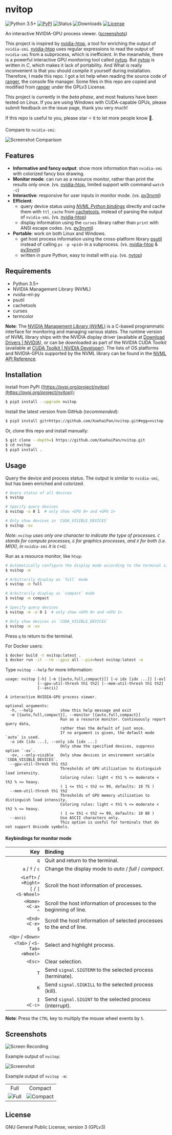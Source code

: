 # nvitop

![Python 3.5+](https://img.shields.io/badge/Python-3.5%2B-brightgreen.svg)
[![PyPI](https://img.shields.io/pypi/v/nvitop?label=PyPI)](https://pypi.org/project/nvitop)
![Status](https://img.shields.io/pypi/status/nvitop?label=Status)
![Downloads](https://img.shields.io/pypi/dm/nvitop?label=Downloads)
[![License](https://img.shields.io/github/license/XuehaiPan/nvitop?label=License)](#license)

An interactive NVIDIA-GPU process viewer. ([screenshots](#screenshots))

This project is inspired by [nvidia-htop](https://github.com/peci1/nvidia-htop), a tool for enriching the output of `nvidia-smi`. [nvidia-htop](https://github.com/peci1/nvidia-htop) uses regular expressions to read the output of `nvidia-smi` from a subprocess, which is inefficient. In the meanwhile, there is a powerful interactive GPU monitoring tool called [nvtop](https://github.com/Syllo/nvtop). But [nvtop](https://github.com/Syllo/nvtop) is written in *C*, which makes it lack of portability. And What is really inconvenient is that you should compile it yourself during installation. Therefore, I made this repo. I got a lot help when reading the source code of [ranger](https://github.com/ranger/ranger), the console file manager. Some files in this repo are copied and modified from [ranger](https://github.com/ranger/ranger) under the GPLv3 License.

This project is currently in the *beta phase*, and most features have been tested on Linux. If you are using Windows with CUDA-capable GPUs, please submit feedback on the issue page, thank you very much!

If this repo is useful to you, please star ⭐️ it to let more people know 🤗.

Compare to `nvidia-smi`:

![Screenshot Comparison](https://user-images.githubusercontent.com/16078332/116978805-c9a68d80-acf6-11eb-9b5a-bb12e300c11c.png)

## Features

- **Informative and fancy output**: show more information than `nvidia-smi` with colorized fancy box drawing.
- **Monitor mode**: can run as a resource monitor, rather than print the results only once. (vs. [nvidia-htop](https://github.com/peci1/nvidia-htop), limited support with command `watch -c`)
- **Interactive**: responsive for user inputs in monitor mode. (vs. [py3nvml](https://github.com/fbcotter/py3nvml))
- **Efficient**:
  - query device status using [*NVML Python bindings*](https://pypi.org/project/nvidia-ml-py) directly and cache them with `ttl_cache` from [cachetools](https://github.com/tkem/cachetools), instead of parsing the output of `nvidia-smi`. (vs. [nvidia-htop](https://github.com/peci1/nvidia-htop))
  - display information using the `curses` library rather than `print` with ANSI escape codes. (vs. [py3nvml](https://github.com/fbcotter/py3nvml))
- **Portable**: work on both Linux and Windows.
  - get host process information using the cross-platform library [psutil](https://github.com/giampaolo/psutil) instead of calling `ps -p <pid>` in a subprocess. (vs. [nvidia-htop](https://github.com/peci1/nvidia-htop) & [py3nvml](https://github.com/fbcotter/py3nvml))
  - written in pure Python, easy to install with `pip`. (vs. [nvtop](https://github.com/Syllo/nvtop))

## Requirements

- Python 3.5+
- NVIDIA Management Library (NVML)
- nvidia-ml-py
- psutil
- cachetools
- curses
- termcolor

**Note**: The [NVIDIA Management Library (*NVML*)](https://developer.nvidia.com/nvidia-management-library-nvml) is a C-based programmatic interface for monitoring and managing various states. The runtime version of NVML library ships with the NVIDIA display driver (available at [Download Drivers | NVIDIA](https://www.nvidia.com/Download/index.aspx)), or can be downloaded as part of the NVIDIA CUDA Toolkit (available at [CUDA Toolkit | NVIDIA Developer](https://developer.nvidia.com/cuda-downloads)). The lists of OS platforms and NVIDIA-GPUs supported by the NVML library can be found in the [NVML API Reference](https://docs.nvidia.com/deploy/nvml-api/nvml-api-reference.html).

## Installation

Install from PyPI ([https://pypi.org/project/nvitop](https://pypi.org/project/nvitop)):

```bash
$ pip3 install --upgrade nvitop
```

Install the latest version from GitHub (*recommended*):

```bash
$ pip3 install git+https://github.com/XuehaiPan/nvitop.git#egg=nvitop
```

Or, clone this repo and install manually:

```bash
$ git clone --depth=1 https://github.com/XuehaiPan/nvitop.git
$ cd nvitop
$ pip3 install .
```

## Usage

Query the device and process status. The output is similar to `nvidia-smi`, but has been enriched and colorized.

```bash
# Query status of all devices
$ nvitop

# Specify query devices
$ nvitop -o 0 1  # only show <GPU 0> and <GPU 1>

# Only show devices in `CUDA_VISIBLE_DEVICES`
$ nvitop -ov
```

*Note: `nvitop` uses only one character to indicate the type of processes. `C` stands for compute processes, `G` for graphics processes, and `X` for both (i.e. MI(X), in `nvidia-smi` it is `C+G`).*

Run as a resource monitor, like `htop`:

```bash
# Automatically configure the display mode according to the terminal size
$ nvitop -m

# Arbitrarily display as `full` mode
$ nvitop -m full

# Arbitrarily display as `compact` mode
$ nvitop -m compact

# Specify query devices
$ nvitop -m -o 0 1  # only show <GPU 0> and <GPU 1>

# Only show devices in `CUDA_VISIBLE_DEVICES`
$ nvitop -m -ov
```

Press `q` to return to the terminal.

For Docker users:

```bash
$ docker build -t nvitop:latest .
$ docker run -it --rm --gpus all --pid=host nvitop:latest -m
```

Type `nvitop --help` for more information:

```
usage: nvitop [-h] [-m [{auto,full,compact}]] [-o idx [idx ...]] [-ov]
              [--gpu-util-thresh th1 th2] [--mem-util-thresh th1 th2]
              [--ascii]

A interactive NVIDIA-GPU process viewer.

optional arguments:
  -h, --help            show this help message and exit
  -m [{auto,full,compact}], --monitor [{auto,full,compact}]
                        Run as a resource monitor. Continuously report query data,
                        rather than the default of just once.
                        If no argument is given, the default mode `auto` is used.
  -o idx [idx ...], --only idx [idx ...]
                        Only show the specified devices, suppress option `-ov`.
  -ov, --only-visible   Only show devices in environment variable `CUDA_VISIBLE_DEVICES`.
  --gpu-util-thresh th1 th2
                        Thresholds of GPU utilization to distinguish load intensity.
                        Coloring rules: light < th1 % <= moderate < th2 % <= heavy.
                        ( 1 <= th1 < th2 <= 99, defaults: 10 75 )
  --mem-util-thresh th1 th2
                        Thresholds of GPU memory utilization to distinguish load intensity.
                        Coloring rules: light < th1 % <= moderate < th2 % <= heavy.
                        ( 1 <= th1 < th2 <= 99, defaults: 10 80 )
  --ascii               Use ASCII characters only.
                        This option is useful for terminals that do not support Unicode symbols.
```

#### Keybindings for monitor mode

|                                                       Key | Binding                                                               |
| --------------------------------------------------------: | :-------------------------------------------------------------------- |
|                                                       `q` | Quit and return to the terminal.                                      |
|                                           `a` / `f` / `c` | Change the display mode to *auto* / *full* / *compact*.               |
|      `<Left>` / `<Right>` <br> `[` / `]` <br> `<S-Wheel>` | Scroll the host information of processes.                             |
|                            `<Home>` <br> `<C-a>` <br> `^` | Scroll the host information of processes to the beginning of line.    |
|                             `<End>` <br> `<C-e>` <br> `$` | Scroll the host information of selected processes to the end of line. |
| `<Up>` / `<Down>` <br> `<Tab>` / `<S-Tab>` <br> `<Wheel>` | Select and highlight process.                                         |
|                                                   `<Esc>` | Clear selection.                                                      |
|                                                       `T` | Send `signal.SIGTERM` to the selected process (terminate).            |
|                                                       `K` | Send `signal.SIGKILL` to the selected process (kill).                 |
|                                          `I` <br> `<C-c>` | Send `signal.SIGINT` to the selected process (interrupt).             |

**Note**: Press the `CTRL` key to multiply the mouse wheel events by `5`.

## Screenshots

![Screen Recording](https://user-images.githubusercontent.com/16078332/113173772-508dc380-927c-11eb-84c5-b6f496e54c08.gif)

Example output of `nvitop`:

<img src="https://user-images.githubusercontent.com/16078332/116978935-f5297800-acf6-11eb-8679-b09ba7907726.png" alt="Screenshot">

Example output of `nvitop -m`:

<table>
  <tr valign="center" align="center">
    <td>Full</td>
    <td>Compact</td>
  </tr>
  <tr valign="top" align="center">
    <td><img src="https://user-images.githubusercontent.com/16078332/116979064-1b4f1800-acf7-11eb-84b8-efe09355e7f1.png" alt="Full"></td>
    <td><img src="https://user-images.githubusercontent.com/16078332/117409087-5c3b6c80-af43-11eb-8f4d-4e4645209b83.png" alt="Compact"></td>
  </tr>
</table>

## License

GNU General Public License, version 3 (GPLv3)
